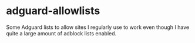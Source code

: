# adguard-allowlists

Some Adguard lists to allow sites I regularly use to work even though I have quite a large amount of adblock lists enabled.
